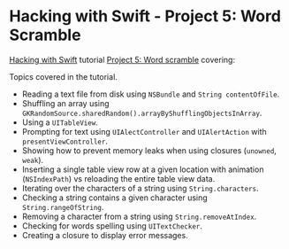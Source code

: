 # Hacking with Swift - Project 5: Word Scramble

[Hacking with Swift](https://www.hackingwithswift.com) tutorial
[Project 5: Word scramble](https://www.hackingwithswift.com/read/5/) covering:

Topics covered in the tutorial.

- Reading a text file from disk using ```NSBundle``` and ```String contentOfFile```.
- Shuffling an array using ```GKRandomSource.sharedRandom().arrayByShufflingObjectsInArray```.
- Using a ```UITableView```.
- Prompting for text using ```UIAlectController``` and ```UIAlertAction``` with ```presentViewController```.
- Showing how to prevent memory leaks when using closures (```unowned```, ```weak```).
- Inserting a single table view row at a given location with animation (```NSIndexPath```) vs reloading the entire table view data.
- Iterating over the characters of a string using ```String.characters```.
- Checking a string contains a given character using ```String.rangeOfString```.
- Removing a character from a string using ```String.removeAtIndex```.
- Checking for words spelling using ```UITextChecker```.
- Creating a closure to display error messages.
